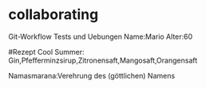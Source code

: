 # collaborating
Git-Workflow Tests und Uebungen
Name:Mario
Alter:60

#Rezept
Cool Summer:
Gin,Pfefferminzsirup,Zitronensaft,Mangosaft,Orangensaft

Namasmarana:Verehrung des (göttlichen) Namens 

        
